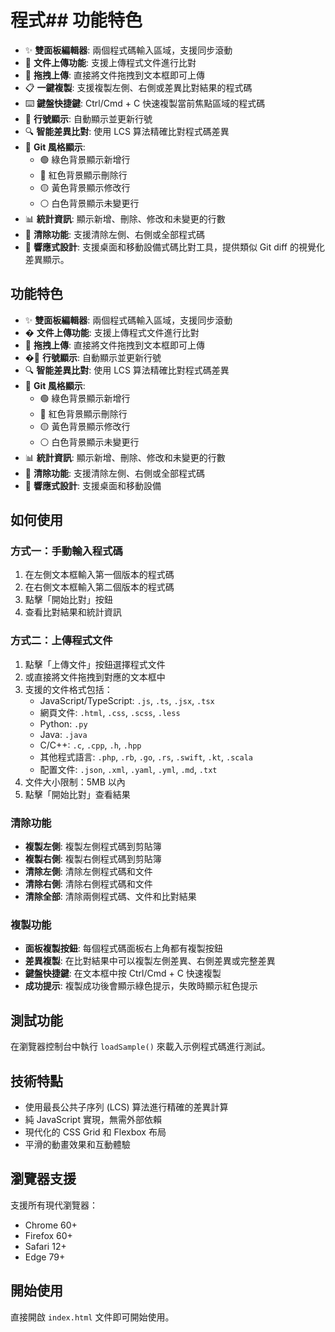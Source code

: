 # 程式## 功能特色

- ✨ **雙面板編輯器**: 兩個程式碼輸入區域，支援同步滾動
- 📁 **文件上傳功能**: 支援上傳程式文件進行比對
- 🎯 **拖拽上傳**: 直接將文件拖拽到文本框即可上傳
- 📋 **一鍵複製**: 支援複製左側、右側或差異比對結果的程式碼
- ⌨️ **鍵盤快捷鍵**: Ctrl/Cmd + C 快速複製當前焦點區域的程式碼
- 📝 **行號顯示**: 自動顯示並更新行號
- 🔍 **智能差異比對**: 使用 LCS 算法精確比對程式碼差異
- 🎨 **Git 風格顯示**: 
  - 🟢 綠色背景顯示新增行
  - 🔴 紅色背景顯示刪除行
  - 🟡 黃色背景顯示修改行
  - ⚪ 白色背景顯示未變更行
- 📊 **統計資訊**: 顯示新增、刪除、修改和未變更的行數
- 🧹 **清除功能**: 支援清除左側、右側或全部程式碼
- 📱 **響應式設計**: 支援桌面和移動設備式碼比對工具，提供類似 Git diff 的視覺化差異顯示。

## 功能特色

- ✨ **雙面板編輯器**: 兩個程式碼輸入區域，支援同步滾動
- � **文件上傳功能**: 支援上傳程式文件進行比對
- 🎯 **拖拽上傳**: 直接將文件拖拽到文本框即可上傳
- �📝 **行號顯示**: 自動顯示並更新行號
- 🔍 **智能差異比對**: 使用 LCS 算法精確比對程式碼差異
- 🎨 **Git 風格顯示**: 
  - 🟢 綠色背景顯示新增行
  - 🔴 紅色背景顯示刪除行
  - 🟡 黃色背景顯示修改行
  - ⚪ 白色背景顯示未變更行
- 📊 **統計資訊**: 顯示新增、刪除、修改和未變更的行數
- 🧹 **清除功能**: 支援清除左側、右側或全部程式碼
- 📱 **響應式設計**: 支援桌面和移動設備

## 如何使用

### 方式一：手動輸入程式碼
1. 在左側文本框輸入第一個版本的程式碼
2. 在右側文本框輸入第二個版本的程式碼
3. 點擊「開始比對」按鈕
4. 查看比對結果和統計資訊

### 方式二：上傳程式文件
1. 點擊「上傳文件」按鈕選擇程式文件
2. 或直接將文件拖拽到對應的文本框中
3. 支援的文件格式包括：
   - JavaScript/TypeScript: `.js`, `.ts`, `.jsx`, `.tsx`
   - 網頁文件: `.html`, `.css`, `.scss`, `.less`
   - Python: `.py`
   - Java: `.java`
   - C/C++: `.c`, `.cpp`, `.h`, `.hpp`
   - 其他程式語言: `.php`, `.rb`, `.go`, `.rs`, `.swift`, `.kt`, `.scala`
   - 配置文件: `.json`, `.xml`, `.yaml`, `.yml`, `.md`, `.txt`
4. 文件大小限制：5MB 以內
5. 點擊「開始比對」查看結果

### 清除功能
- **複製左側**: 複製左側程式碼到剪貼簿
- **複製右側**: 複製右側程式碼到剪貼簿
- **清除左側**: 清除左側程式碼和文件
- **清除右側**: 清除右側程式碼和文件  
- **清除全部**: 清除兩側程式碼、文件和比對結果

### 複製功能
- **面板複製按鈕**: 每個程式碼面板右上角都有複製按鈕
- **差異複製**: 在比對結果中可以複製左側差異、右側差異或完整差異
- **鍵盤快捷鍵**: 在文本框中按 Ctrl/Cmd + C 快速複製
- **成功提示**: 複製成功後會顯示綠色提示，失敗時顯示紅色提示

## 測試功能

在瀏覽器控制台中執行 `loadSample()` 來載入示例程式碼進行測試。

## 技術特點

- 使用最長公共子序列 (LCS) 算法進行精確的差異計算
- 純 JavaScript 實現，無需外部依賴
- 現代化的 CSS Grid 和 Flexbox 布局
- 平滑的動畫效果和互動體驗

## 瀏覽器支援

支援所有現代瀏覽器：
- Chrome 60+
- Firefox 60+
- Safari 12+
- Edge 79+

## 開始使用

直接開啟 `index.html` 文件即可開始使用。
